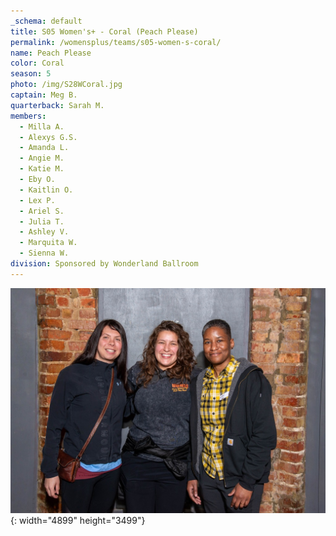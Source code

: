 ```yaml
---
_schema: default
title: S05 Women's+ - Coral (Peach Please)
permalink: /womensplus/teams/s05-women-s-coral/
name: Peach Please
color: Coral
season: 5
photo: /img/S28WCoral.jpg
captain: Meg B.
quarterback: Sarah M.
members:
  - Milla A.
  - Alexys G.S.
  - Amanda L.
  - Angie M.
  - Katie M.
  - Eby O.
  - Kaitlin O.
  - Lex P.
  - Ariel S.
  - Julia T.
  - Ashley V.
  - Marquita W.
  - Sienna W.
division: Sponsored by Wonderland Ballroom
---
```

![](/img/da2-7095.jpg){: width="4899" height="3499"}